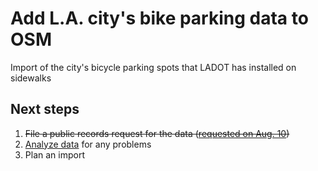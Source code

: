 # Add L.A. city's bike parking data to OSM
Import of the city's bicycle parking spots that LADOT has installed on sidewalks

## Next steps
1. ~~File a public records request for the data ([requested on Aug. 10](https://gist.github.com/jschleuss/fe5c39bbab37aa3d17a3d6a9ad4e054a))~~
2. [Analyze data](https://github.com/socal-osm/la-bike-parking/blob/master/LosAngeles_SidewalkBikeParking20160822.zip) for any problems
3. Plan an import
